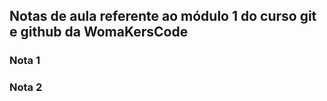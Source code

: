 ## Notas de aula referente ao módulo 1 do curso git e github da WomaKersCode

### Nota 1

### Nota 2